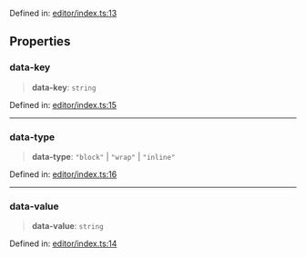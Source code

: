 Defined in: [editor/index.ts:13](https://github.com/rossrobino/components/blob/main/packages/drab/src/editor/index.ts#L13)

## Properties

<a id="data-key"></a>

### data-key

> **data-key**: `string`

Defined in: [editor/index.ts:15](https://github.com/rossrobino/components/blob/main/packages/drab/src/editor/index.ts#L15)

---

<a id="data-type"></a>

### data-type

> **data-type**: `"block"` \| `"wrap"` \| `"inline"`

Defined in: [editor/index.ts:16](https://github.com/rossrobino/components/blob/main/packages/drab/src/editor/index.ts#L16)

---

<a id="data-value"></a>

### data-value

> **data-value**: `string`

Defined in: [editor/index.ts:14](https://github.com/rossrobino/components/blob/main/packages/drab/src/editor/index.ts#L14)
